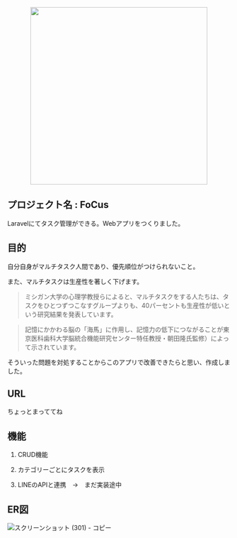 <p align="center"><a href="https://laravel.com" target="_blank"><img src="https://raw.githubusercontent.com/laravel/art/master/logo-lockup/5%20SVG/2%20CMYK/1%20Full%20Color/laravel-logolockup-cmyk-red.svg" width="400"></a></p>


## プロジェクト名 : FoCus

Laravelにてタスク管理ができる。Webアプリをつくりました。

## 目的

自分自身がマルチタスク人間であり、優先順位がつけられないこと。

また、マルチタスクは生産性を著しく下げます。

>ミシガン大学の心理学教授らによると、マルチタスクをする人たちは、タスクをひとつずつこなすグループよりも、40パーセントも生産性が低いという研究結果を発表しています。

>記憶にかかわる脳の「海馬」に作用し、記憶力の低下につながることが東京医科歯科大学脳統合機能研究センター特任教授・朝田隆氏監修）によって示されています。

そういった問題を対処することからこのアプリで改善できたらと思い、作成しました。

## URL

ちょっとまっててね

## 機能

1. CRUD機能

2. カテゴリーごとにタスクを表示

3. LINEのAPIと連携　→　まだ実装途中

## ER図


![スクリーンショット (301) - コピー](https://user-images.githubusercontent.com/77597098/157237823-2fe4e4b9-4049-46d4-b1e5-53e09a0236cd.png)


